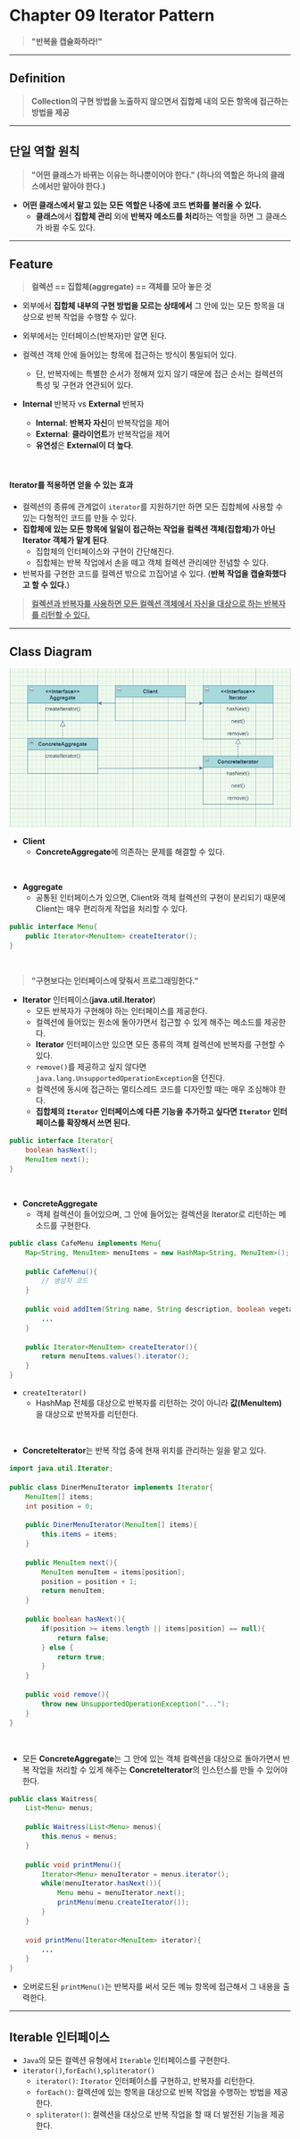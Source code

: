 # Chapter 09 Iterator Pattern
>**"반복을 캡슐화하라!"**

---

## Definition
> **Collection의 구현 방법을 노출하지 않으면서 집합체 내의 모든 항목에 접근하는 방법을 제공**

---

## 단일 역할 원칙

> **"어떤 클래스가 바뀌는 이유는 하나뿐이어야 한다."
(하나의 역할은 하나의 클래스에서만 맡아야 한다.)**

- **어떤 클래스에서 맡고 있는 모든 역할은 나중에 코드 변화를 불러올 수 있다.**
    - **클래스**에서 **집합체 관리** 외에 **반복자 메소드를 처리**하는 역할을 하면 그 클래스가 바뀔 수도 있다.

---

## Feature

> **컬렉션 == 집합체(aggregate) == 객체를 모아 놓은 것**

- 외부에서 **집합체 내부의 구현 방법을 모르는 상태에서** 그 안에 있는 모든 항목을 대상으로 반복 작업을 수행할 수 있다.

- 외부에서는 인터페이스(반복자)만 알면 된다.

- 컬렉션 객체 안에 들어있는 항목에 접근하는 방식이 통일되어 있다.
    - 단, 반복자에는 특별한 순서가 정해져 있지 않기 때문에 접근 순서는 컬렉션의 특성 및 구현과 연관되어 있다.

- **Internal** 반복자 vs **External** 반복자
    - **Internal**: **반복자 자신**이 반복작업을 제어
    - **External**: **클라이언트**가 반복작업을 제어
    - **유연성**은 **External이 더 높다**.

<br>

#### Iterator를 적용하면 얻을 수 있는 효과
- 컬렉션의 종류에 관계없이 ```iterator```를 지원하기만 하면 모든 집합체에 사용할 수 있는 다형적인 코드를 만들 수 있다.
- **집합체에 있는 모든 항목에 일일이 접근하는 작업을 컬렉션 객체(집합체)가 아닌 Iterator 객체가 맡게 된다**.
    - 집합체의 인터페이스와 구현이 간단해진다.
    - 집합체는 반복 작업에서 손을 떼고 객체 컬렉션 관리에만 전념할 수 있다.
- 반복자를 구현한 코드를 컬렉션 밖으로 끄집어낼 수 있다. (**반복 작업을 캡슐화했다고 할 수 있다.**)

> **<u>컬렉션과 반복자를 사용하면 모든 컬렉션 객체에서 자신을 대상으로 하는 반복자를 리턴할 수 있다.</u>**

---

## Class Diagram

![클래스 다이어그램](./iterator_pattern.jpg)

- **Client**
    - **ConcreteAggregate**에 의존하는 문제를 해결할 수 있다.
<br>

- **Aggregate**
    - 공통된 인터페이스가 있으면, Client와 객체 컬렉션의 구현이 분리되기 때문에 Client는 매우 편리하게 작업을 처리할 수 있다.
```java
public interface Menu{
    public Iterator<MenuItem> createIterator();
}
```

<br>

> **"구현보다는 인터페이스에 맞춰서 프로그래밍한다."**

- **Iterator** 인터페이스(**java.util.Iterator**)
    - 모든 반복자가 구현해야 하는 인터페이스를 제공한다.
    - 컬렉션에 들어있는 원소에 돌아가면서 접근할 수 있게 해주는 메소드를 제공한다.
    - **Iterator** 인터페이스만 있으면 모든 종류의 객체 컬렉션에 반복자를 구현할 수 있다.
    - ```remove()```를 제공하고 싶지 않다면 ```java.lang.UnsupportedOperationException```을 던진다.
    - 컬렉션에 동시에 접근하는 멀티스레드 코드를 디자인할 때는 매우 조심해야 한다.
    - **집합체의 ```Iterator``` 인터페이스에 다른 기능을 추가하고 싶다면 ```Iterator``` 인터페이스를 확장해서 쓰면 된다.**
```java
public interface Iterator{
    boolean hasNext();
    MenuItem next();
}
```
<br>

- **ConcreteAggregate**
    - 객체 컬렉션이 들어있으며, 그 안에 들어있는 컬렉션을 Iterator로 리턴하는 메소드를 구현한다.

```java
public class CafeMenu implements Menu{
    Map<String, MenuItem> menuItems = new HashMap<String, MenuItem>();

    public CafeMenu(){
        // 생성자 코드
    }

    public void addItem(String name, String description, boolean vegetarian, double price){
        ...
    }

    public Iterator<MenuItem> createIterator(){
        return menuItems.values().iterator();
    }
}
```
- ```createIterator()```
    - HashMap 전체를 대상으로 반복자를 리턴하는 것이 아니라 **값(MenuItem)** 을 대상으로 반복자를 리턴한다.

<br>

- **ConcreteIterator**는 반복 작업 중에 현재 위치를 관리하는 일을 맡고 있다.
```java
import java.util.Iterator;

public class DinerMenuIterator implements Iterator{
    MenuItem[] items;
    int position = 0;

    public DinerMenuIterator(MenuItem[] items){
        this.items = items;
    }

    public MenuItem next(){
        MenuItem menuItem = items[position];
        position = position + 1;
        return menuItem;
    }

    public boolean hasNext(){
        if(position >= items.length || items[position] == null){
            return false;
        } else {
            return true;
        }
    }

    public void remove(){
        throw new UnsupportedOperationException("...");
    }
}
```
<br>

- 모든 **ConcreteAggregate**는 그 안에 있는 객체 컬렉션을 대상으로 돌아가면서 반복 작업을 처리할 수 있게 해주는 **ConcreteIterator**의 인스턴스를 만들 수 있어야 한다.

```java
public class Waitress{
    List<Menu> menus;

    public Waitress(List<Menu> menus){
        this.menus = menus;
    }

    public void printMenu(){
        Iterator<Menu> menuIterator = menus.iterator();
        while(menuIterator.hasNext()){
            Menu menu = menuIterator.next();
            printMenu(menu.createIterator());
        }
    }

    void printMenu(Iterator<MenuItem> iterator){
        ...
    }
}
```

- 오버로드된 ```printMenu()```는 반복자를 써서 모든 메뉴 항목에 접근해서 그 내용을 출력한다.

---

## Iterable 인터페이스

- ```Java```의 모든 컬렉션 유형에서 ```Iterable``` 인터페이스를 구현한다.
- ```iterator()```,```forEach()```,```spliterator()```
    - ```iterator()```: ```Iterator``` 인터페이스를 구현하고, 반복자를 리턴한다.
    - ```forEach()```: 컬렉션에 있는 항목을 대상으로 반복 작업을 수행하는 방법을 제공한다.
    - ```spliterator()```: 컬렉션을 대상으로 반복 작업을 할 때 더 발전된 기능을 제공한다.
